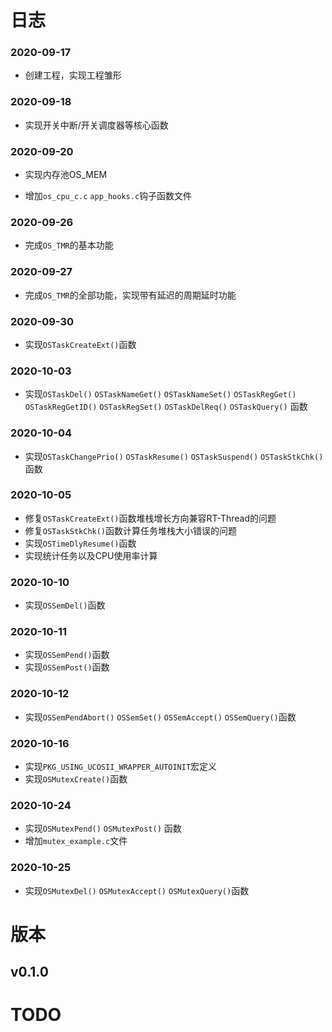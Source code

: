 # 日志

### 2020-09-17

- 创建工程，实现工程雏形


### 2020-09-18

- 实现开关中断/开关调度器等核心函数


### 2020-09-20

- 实现内存池OS_MEM

- 增加`os_cpu_c.c` `app_hooks.c`钩子函数文件

### 2020-09-26

- 完成`OS_TMR`的基本功能

### 2020-09-27

- 完成`OS_TMR`的全部功能，实现带有延迟的周期延时功能

### 2020-09-30

- 实现`OSTaskCreateExt()`函数

### 2020-10-03

- 实现`OSTaskDel()` `OSTaskNameGet()` `OSTaskNameSet()` `OSTaskRegGet()` `OSTaskRegGetID()` `OSTaskRegSet()` `OSTaskDelReq()` `OSTaskQuery()` 函数

### 2020-10-04

- 实现`OSTaskChangePrio()` `OSTaskResume()` `OSTaskSuspend()` `OSTaskStkChk()`函数

### 2020-10-05

- 修复`OSTaskCreateExt()`函数堆栈增长方向兼容RT-Thread的问题
- 修复`OSTaskStkChk()`函数计算任务堆栈大小错误的问题
- 实现`OSTimeDlyResume()`函数
- 实现统计任务以及CPU使用率计算

### 2020-10-10

- 实现`OSSemDel()`函数

### 2020-10-11

- 实现`OSSemPend()`函数
- 实现`OSSemPost()`函数

### 2020-10-12

- 实现`OSSemPendAbort()` `OSSemSet()` ``OSSemAccept()`` `OSSemQuery()`函数

### 2020-10-16

- 实现`PKG_USING_UCOSII_WRAPPER_AUTOINIT`宏定义
- 实现`OSMutexCreate()`函数

### 2020-10-24

- 实现`OSMutexPend()` `OSMutexPost()` 函数
- 增加`mutex_example.c`文件

### 2020-10-25

- 实现`OSMutexDel()` `OSMutexAccept()` `OSMutexQuery()`函数



# 版本

## v0.1.0





# TODO


